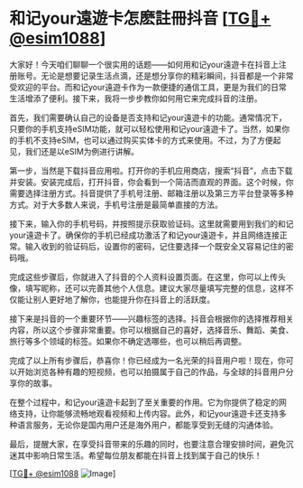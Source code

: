 # 和记your遠遊卡怎麽註冊抖音 [[TG💪+ @esim1088](https://t.me/s/esim1088)]

大家好！今天咱们聊聊一个很实用的话题——如何用和记your遠遊卡在抖音上注册账号。无论是想要记录生活点滴，还是想分享你的精彩瞬间，抖音都是一个非常受欢迎的平台。而和记your遠遊卡作为一款便捷的通信工具，更是为我们的日常生活增添了便利。接下来，我将一步步教你如何用它来完成抖音的注册。

首先，我们需要确认自己的设备是否支持和记your遠遊卡的功能。通常情况下，只要你的手机支持eSIM功能，就可以轻松使用和记your遠遊卡了。当然，如果你的手机不支持eSIM，也可以通过购买实体卡的方式来使用。不过，为了方便起见，我们还是以eSIM为例进行讲解。

第一步，当然是下载抖音应用啦。打开你的手机应用商店，搜索“抖音”，点击下载并安装。安装完成后，打开抖音，你会看到一个简洁而直观的界面。这个时候，你需要选择注册方式。抖音提供了手机号注册、邮箱注册以及第三方平台登录等多种方式。对于大多数人来说，手机号注册是最简单直接的方法。

接下来，输入你的手机号码，并按照提示获取验证码。这里就需要用到我们的和记your遠遊卡了。确保你的手机已经成功激活了和记your遠遊卡，并且网络连接正常。输入收到的验证码后，设置你的密码，记住要选择一个既安全又容易记住的密码哦。

完成这些步骤后，你就进入了抖音的个人资料设置页面。在这里，你可以上传头像，填写昵称，还可以完善其他个人信息。建议大家尽量填写完整的信息，这样不仅能让别人更好地了解你，也能提升你在抖音上的活跃度。

接下来是抖音的一个重要环节——兴趣标签的选择。抖音会根据你的选择推荐相关内容，所以这个步骤非常重要。你可以根据自己的喜好，选择音乐、舞蹈、美食、旅行等多个领域的标签。如果你不确定选哪些，也可以稍后再调整。

完成了以上所有步骤后，恭喜你！你已经成为一名光荣的抖音用户啦！现在，你可以开始浏览各种有趣的短视频，也可以拍摄属于自己的作品，与全球的抖音用户分享你的故事。

在整个过程中，和记your遠遊卡起到了至关重要的作用。它为你提供了稳定的网络支持，让你能够流畅地观看视频和上传内容。此外，和记your遠遊卡还支持多种语言服务，无论你是国内用户还是海外用户，都能享受到无缝的沟通体验。

最后，提醒大家，在享受抖音带来的乐趣的同时，也要注意合理安排时间，避免沉迷其中影响日常生活。希望每位朋友都能在抖音上找到属于自己的快乐！

[[TG💪+ @esim1088](https://t.me/s/esim1088) ![Image](https://i.postimg.cc/4NQfJmqS/Snipaste-2025-05-13-00-14-12.png)]